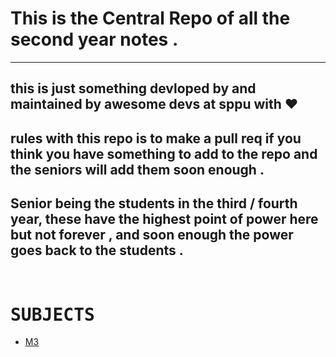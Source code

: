 # This is the Central Repo of all the second year  notes . 
--- 
## this is just something devloped by and maintained by   awesome devs at sppu  with ❤️ 

## rules with this repo is to make a pull req if you think you have something to add to the  repo and the seniors will add them soon enough . 

## Senior being the students in the third / fourth year, these have the highest point of power here but not  forever , and soon enough the power goes back to the students . 



<br>
<h1 style="font-family:monospace; font-weight:70px;">SUBJECTS</h1>



- [M3](./CS/EM3)
